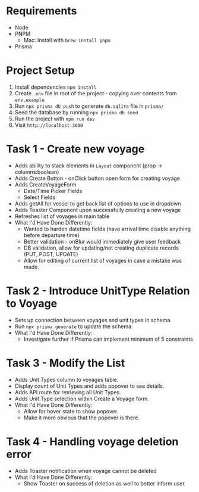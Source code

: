 
# Requirements
 - Node
 - PNPM
    - Mac: Install with `brew install pnpm`
 - Prisma

# Project Setup
1. Install dependencies `npm install`
2. Create `.env` file in root of the project - copying over contents from `env.example`
3. Run `npx prisma db push` to generate `db.sqlite` file in `prisma/`
4. Seed the database by running `npx prisma db seed`
5. Run the project with `npm run dev`
6. Visit `http://localhost:3000`

# Task 1 - Create new voyage
- Adds ability to stack elements in `Layout` component (prop -> columns:boolean)
- Adds Create Button - onClick button open form for creating voyage
- Adds CreateVoyageForm
  - Date/Time Picker Fields
  - Select Fields
- Adds getAll for vessel to get back list of options to use in dropdown
- Adds Toaster Component upon successfully creating a new voyage
- Refreshes list of voyages in main table
- What I'd Have Done Differently:
  - Wanted to harden datetime fields (have arrival time disable anything before departure time)
  - Better validation - onBlur would immediately give user feedback
  - DB validation, allow for updating/not creating duplicate records (PUT, POST, UPDATE)
  - Allow for editing of current list of voyages in case a mistake was made.

# Task 2 - Introduce UnitType Relation to Voyage
- Sets up connection between voyages and unit types in schema.
- Run `npx prisma generate` to update the schema.
- What I'd Have Done Differently:
  - Investigate further if Prisma can implement minimum of 5 constraints

# Task 3 - Modify the List
- Adds Unit Types column to voyages table.
- Display count of Unit Types and adds popover to see details.
- Adds API route for retrieving all Unit Types.
- Adds Unit Type selection within Create a Voyage form.
- What I'd Have Done Differently:
  - Allow for hover state to show popover.
  - Make it more obvious that the popover is there.

# Task 4 - Handling voyage deletion error
- Adds Toaster notification when voyage cannot be deleted
- What I'd Have Done Differently:
  - Show Toaster on success of deletion as well to better inform user.
